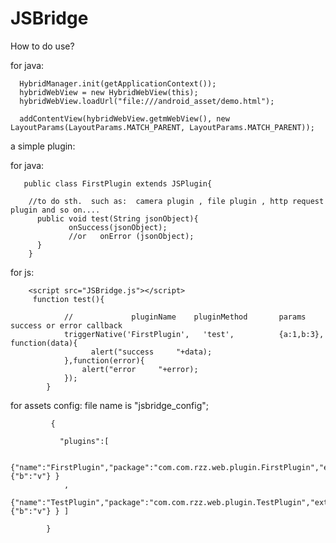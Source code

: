# JSBridge
How to do use?

for java: 

      HybridManager.init(getApplicationContext());
      hybridWebView = new HybridWebView(this);
      hybridWebView.loadUrl("file:///android_asset/demo.html");

      addContentView(hybridWebView.getmWebView(), new LayoutParams(LayoutParams.MATCH_PARENT, LayoutParams.MATCH_PARENT));
	
a simple plugin:

for java:

       public class FirstPlugin extends JSPlugin{

        //to do sth.  such as:  camera plugin , file plugin , http request plugin and so on....
          public void test(String jsonObject){
                 onSuccess(jsonObject);
                 //or   onError (jsonObject);
          }
        }


for js:

        <script src="JSBridge.js"></script>
         function test(){

                //             pluginName    pluginMethod       params      success or error callback
                triggerNative('FirstPlugin',   'test',          {a:1,b:3},  function(data){
                      alert("success     "+data);
                },function(error){
                    alert("error     "+error);
                });
            }
	
for assets config:
   file name is "jsbridge_config";

             {

               "plugins":[

                    {"name":"FirstPlugin","package":"com.com.rzz.web.plugin.FirstPlugin","ext":{"b":"v"} }
                ,
                    {"name":"TestPlugin","package":"com.com.rzz.web.plugin.TestPlugin","ext":{"b":"v"} } ]

            }
		
		
		
		
